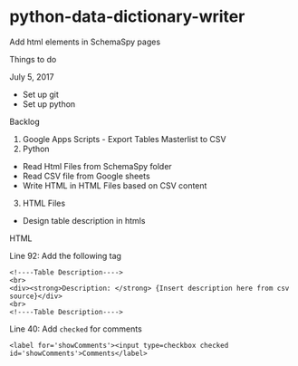 # python-data-dictionary-writer
Add html elements in SchemaSpy pages

Things to do

July 5, 2017

* Set up git
* Set up python


Backlog

1. Google Apps Scripts - Export Tables Masterlist to CSV
2. Python
- Read Html Files from SchemaSpy folder
- Read CSV file from Google sheets
- Write HTML in HTML Files based on CSV content
3. HTML Files
- Design table description in htmls


HTML

Line 92: Add the following tag

```
<!----Table Description---->
<br>
<div><strong>Description: </strong> {Insert description here from csv source}</div>
<br>
<!----Table Description---->
```


Line 40: Add `checked` for comments

```
<label for='showComments'><input type=checkbox checked id='showComments'>Comments</label>
```
